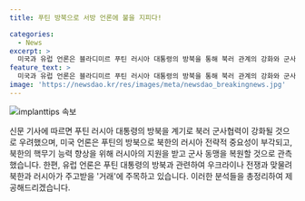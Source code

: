 ```yaml
---
title: 푸틴 방북으로 서방 언론에 불을 지피다!

categories:
  - News
excerpt: >
  미국과 유럽 언론은 블라디미르 푸틴 러시아 대통령의 방북을 통해 북러 관계의 강화와 군사협력의 가능성을 주목하고 있다. 북한의 러시아 대러 무기 지원과 러시아의 대북 첨단 기술 제공 가능성에 주목하며, 러시아-북한 관계가 미국 적대감을 공유하며 강화되고 있다는 관측을 전하고 있다. 이로 인해 북한의 군사 능력 향상과 우크라이나 전쟁 지원을 위한 거래에 대한 논의가 주목받고 있으며, 이는 국제 정세에 영향을 줄 수 있다고 보고 있다.
feature_text: >
  미국과 유럽 언론은 블라디미르 푸틴 러시아 대통령의 방북을 통해 북러 관계의 강화와 군사협력의 가능성을 주목하고 있다. 북한의 러시아 대러 무기 지원과 러시아의 대북 첨단 기술 제공 가능성에 주목하며, 러시아-북한 관계가 미국 적대감을 공유하며 강화되고 있다는 관측을 전하고 있다. 이로 인해 북한의 군사 능력 향상과 우크라이나 전쟁 지원을 위한 거래에 대한 논의가 주목받고 있으며, 이는 국제 정세에 영향을 줄 수 있다고 보고 있다.
image: 'https://newsdao.kr/res/images/meta/newsdao_breakingnews.jpg'
---
```


<p><img src="https://newsdao.kr/res/images/meta/newsdao_breakingnews.jpg" alt="implanttips 속보" /></p>

<p>신문 기사에 따르면 푸틴 러시아 대통령의 방북을 계기로 북러 군사협력이 강화될 것으로 우려했으며, 미국 언론은 푸틴의 방북으로 북한의 러시아 전략적 중요성이 부각되고, 북한의 핵무기 능력 향상을 위해 러시아의 지원을 받고 군사 동맹을 복원할 것으로 관측했습니다. 한편, 유럽 언론은 푸틴 대통령의 방북과 관련하여 우크라이나 전쟁과 맞물려 북한과 러시아가 주고받을 '거래'에 주목하고 있습니다. 이러한 분석들을 총정리하여 제공해드리겠습니다.</p>

